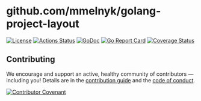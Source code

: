 # github.com/mmelnyk/golang-project-layout
[![License][license-img]][license] [![Actions Status][action-img]][action] [![GoDoc][godoc-img]][godoc] [![Go Report Card][goreport-img]][goreport] [![Coverage Status][codecov-img]][codecov]


## Contributing
We encourage and support an active, healthy community of contributors &mdash;
including you! Details are in the [contribution guide](CONTRIBUTING.md) and
the [code of conduct](CODE_OF_CONDUCT.md).

[![Contributor Covenant][covenant-img]](CODE_OF_CONDUCT.md)

[covenant-img]: https://img.shields.io/badge/contributor%20covenant-v1.4%20adopted-ff69b4.svg
[license-img]: https://img.shields.io/badge/license-MIT-blue.svg
[license]: https://github.com/mmelnyk/golang-project-layout/blob/master/LICENSE
[action-img]: https://github.com/mmelnyk/golang-project-layout/workflows/Test/badge.svg
[action]: https://github.com/mmelnyk/golang-project-layout/actions
[godoc-img]: https://godoc.org/github.com/mmelnyk/golang-project-layout?status.svg
[godoc]: https://godoc.org/github.com/mmelnyk/golang-project-layout
[goreport-img]: https://goreportcard.com/badge/github.com/mmelnyk/golang-project-layout
[goreport]: https://goreportcard.com/report/github.com/mmelnyk/golang-project-layout
[codecov-img]: https://codecov.io/gh/<path>/branch/master/graph/badge.svg
[codecov]: https://codecov.io/gh/<path>
